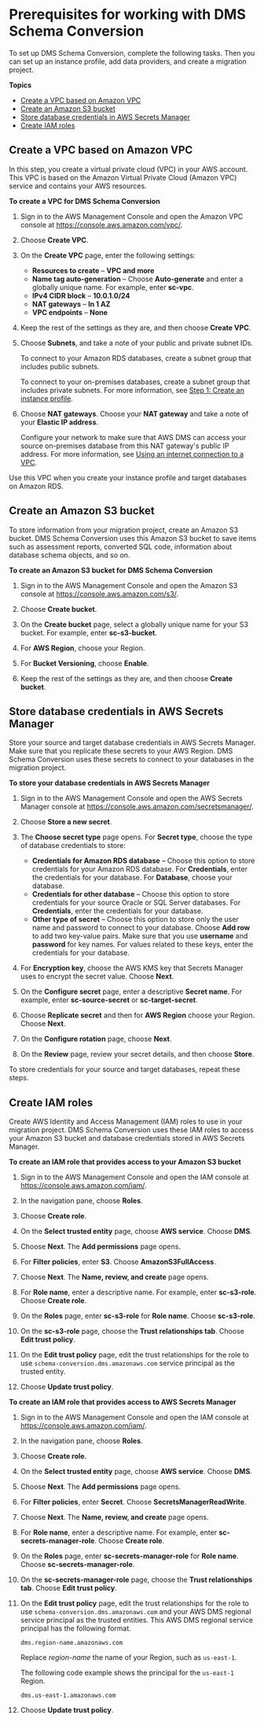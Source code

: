 # Prerequisites for working with DMS Schema Conversion<a name="set-up"></a>

To set up DMS Schema Conversion, complete the following tasks\. Then you can set up an instance profile, add data providers, and create a migration project\.

**Topics**
+ [Create a VPC based on Amazon VPC](#set-up-vpc)
+ [Create an Amazon S3 bucket](#set-up-s3-bucket)
+ [Store database credentials in AWS Secrets Manager](#set-up-secrets)
+ [Create IAM roles](#set-up-iam-roles)

## Create a VPC based on Amazon VPC<a name="set-up-vpc"></a>

In this step, you create a virtual private cloud \(VPC\) in your AWS account\. This VPC is based on the Amazon Virtual Private Cloud \(Amazon VPC\) service and contains your AWS resources\.

**To create a VPC for DMS Schema Conversion**

1. Sign in to the AWS Management Console and open the Amazon VPC console at [https://console\.aws\.amazon\.com/vpc/](https://console.aws.amazon.com/vpc/)\.

1. Choose **Create VPC**\.

1. On the **Create VPC** page, enter the following settings:
   + **Resources to create** – **VPC and more**
   + **Name tag auto\-generation** – Choose **Auto\-generate** and enter a globally unique name\. For example, enter **sc\-vpc**\.
   + **IPv4 CIDR block** – **10\.0\.1\.0/24**
   + **NAT gateways** – **In 1 AZ**
   + **VPC endpoints** – **None**

1. Keep the rest of the settings as they are, and then choose **Create VPC**\.

1. Choose **Subnets**, and take a note of your public and private subnet IDs\.

   To connect to your Amazon RDS databases, create a subnet group that includes public subnets\.

   To connect to your on\-premises databases, create a subnet group that includes private subnets\. For more information, see [Step 1: Create an instance profile](getting-started-instance.md)\.

1. Choose **NAT gateways**\. Choose your **NAT gateway** and take a note of your **Elastic IP address**\.

   Configure your network to make sure that AWS DMS can access your source on\-premises database from this NAT gateway's public IP address\. For more information, see [Using an internet connection to a VPC](instance-profiles-network.md#instance-profiles-network-internet)\.

Use this VPC when you create your instance profile and target databases on Amazon RDS\.

## Create an Amazon S3 bucket<a name="set-up-s3-bucket"></a>

To store information from your migration project, create an Amazon S3 bucket\. DMS Schema Conversion uses this Amazon S3 bucket to save items such as assessment reports, converted SQL code, information about database schema objects, and so on\.

**To create an Amazon S3 bucket for DMS Schema Conversion**

1. Sign in to the AWS Management Console and open the Amazon S3 console at [https://console\.aws\.amazon\.com/s3/](https://console.aws.amazon.com/s3/)\.

1. Choose **Create bucket**\.

1. On the **Create bucket** page, select a globally unique name for your S3 bucket\. For example, enter **sc\-s3\-bucket**\.

1. For **AWS Region**, choose your Region\.

1. For **Bucket Versioning**, choose **Enable**\.

1. Keep the rest of the settings as they are, and then choose **Create bucket**\.

## Store database credentials in AWS Secrets Manager<a name="set-up-secrets"></a>

Store your source and target database credentials in AWS Secrets Manager\. Make sure that you replicate these secrets to your AWS Region\. DMS Schema Conversion uses these secrets to connect to your databases in the migration project\.

**To store your database credentials in AWS Secrets Manager**

1. Sign in to the AWS Management Console and open the AWS Secrets Manager console at [https://console\.aws\.amazon\.com/secretsmanager/](https://console.aws.amazon.com/secretsmanager/)\.

1. Choose **Store a new secret**\.

1. The **Choose secret type** page opens\. For **Secret type**, choose the type of database credentials to store:
   + **Credentials for Amazon RDS database** – Choose this option to store credentials for your Amazon RDS database\. For **Credentials**, enter the credentials for your database\. For **Database**, choose your database\.
   + **Credentials for other database** – Choose this option to store credentials for your source Oracle or SQL Server databases\. For **Credentials**, enter the credentials for your database\.
   + **Other type of secret** – Choose this option to store only the user name and password to connect to your database\. Choose **Add row** to add two key\-value pairs\. Make sure that you use **username** and **password** for key names\. For values related to these keys, enter the credentials for your database\.

1. For **Encryption key**, choose the AWS KMS key that Secrets Manager uses to encrypt the secret value\. Choose **Next**\.

1. On the **Configure secret** page, enter a descriptive **Secret name**\. For example, enter **sc\-source\-secret** or **sc\-target\-secret**\. 

1. Choose **Replicate secret** and then for **AWS Region** choose your Region\. Choose **Next**\.

1. On the **Configure rotation** page, choose **Next**\.

1. On the **Review** page, review your secret details, and then choose **Store**\.

To store credentials for your source and target databases, repeat these steps\.

## Create IAM roles<a name="set-up-iam-roles"></a>

Create AWS Identity and Access Management \(IAM\) roles to use in your migration project\. DMS Schema Conversion uses these IAM roles to access your Amazon S3 bucket and database credentials stored in AWS Secrets Manager\.

**To create an IAM role that provides access to your Amazon S3 bucket**

1. Sign in to the AWS Management Console and open the IAM console at [https://console\.aws\.amazon\.com/iam/](https://console.aws.amazon.com/iam/)\.

1. In the navigation pane, choose **Roles**\.

1. Choose **Create role**\.

1. On the **Select trusted entity** page, choose **AWS service**\. Choose **DMS**\.

1. Choose **Next**\. The **Add permissions** page opens\.

1. For **Filter policies**, enter **S3**\. Choose **AmazonS3FullAccess**\.

1. Choose **Next**\. The **Name, review, and create** page opens\.

1. For **Role name**, enter a descriptive name\. For example, enter **sc\-s3\-role**\. Choose **Create role**\.

1. On the **Roles** page, enter **sc\-s3\-role** for **Role name**\. Choose **sc\-s3\-role**\.

1. On the **sc\-s3\-role** page, choose the **Trust relationships tab**\. Choose **Edit trust policy**\.

1. On the **Edit trust policy** page, edit the trust relationships for the role to use `schema-conversion.dms.amazonaws.com` service principal as the trusted entity\.

1. Choose **Update trust policy**\.

**To create an IAM role that provides access to AWS Secrets Manager**

1. Sign in to the AWS Management Console and open the IAM console at [https://console\.aws\.amazon\.com/iam/](https://console.aws.amazon.com/iam/)\.

1. In the navigation pane, choose **Roles**\.

1. Choose **Create role**\.

1. On the **Select trusted entity** page, choose **AWS service**\. Choose **DMS**\.

1. Choose **Next**\. The **Add permissions** page opens\.

1. For **Filter policies**, enter **Secret**\. Choose **SecretsManagerReadWrite**\.

1. Choose **Next**\. The **Name, review, and create** page opens\.

1. For **Role name**, enter a descriptive name\. For example, enter **sc\-secrets\-manager\-role**\. Choose **Create role**\.

1. On the **Roles** page, enter **sc\-secrets\-manager\-role** for **Role name**\. Choose **sc\-secrets\-manager\-role**\.

1. On the **sc\-secrets\-manager\-role** page, choose the **Trust relationships tab**\. Choose **Edit trust policy**\.

1. On the **Edit trust policy** page, edit the trust relationships for the role to use `schema-conversion.dms.amazonaws.com` and your AWS DMS regional service principal as the trusted entities\. This AWS DMS regional service principal has the following format\.

   ```
   dms.region-name.amazonaws.com
   ```

   Replace *region\-name* the name of your Region, such as `us-east-1`\.

   The following code example shows the principal for the `us-east-1` Region\.

   ```
   dms.us-east-1.amazonaws.com
   ```

1. Choose **Update trust policy**\.
